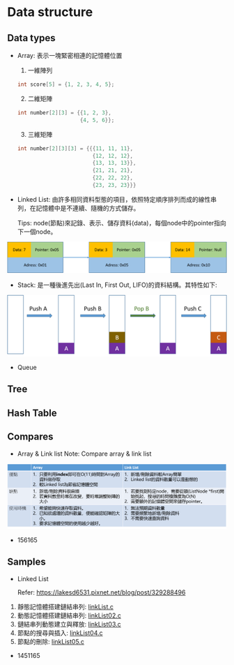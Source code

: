 # Data structure
## Data types
- Array: 表示一塊緊密相連的記憶體位置<p>
  1. 一維陣列<p>
  ```c
  int score[5] = {1, 2, 3, 4, 5};
  ```
  2. 二維矩陣<p>
  ```c
  int number[2][3] = {{1, 2, 3}, 
                      {4, 5, 6}};
  ```
  3. 三維矩陣<p>
  ```c
  int number[2][3][3] = {{{11, 11, 11}, 
                          {12, 12, 12},
                          {13, 13, 13}},
                          {21, 21, 21}, 
                          {22, 22, 22},
                          {23, 23, 23}}}
  ```
- Linked List: 由許多相同資料型態的項目，依照特定順序排列而成的線性串列，在記憶體中是不連續、隨機的方式儲存。<p>
Tips: node(節點)來記錄、表示、儲存資料(data)，每個node中的pointer指向下一個node。<p>
<img src="./linkedList.png" width="800px" />

- Stack: 是一種後進先出(Last In, First Out, LIFO)的資料結構。其特性如下:<p>
<img src="./stack.png" width="800px" />

- Queue

## Tree
## Hash Table
## Compares
- Array & Link list
Note: Compare array & link list<p>
<img src="./compare01.png" width="700px" />


- 156165 

## Samples
- Linked List<p>
Refer: https://lakesd6531.pixnet.net/blog/post/329288496
1. 靜態記憶體搭建鏈結串列: [linkList.c](linkList.c)
2. 動態記憶體搭建鏈結串列: [linkList02.c](linkList02.c)
3. 鏈結串列動態建立與釋放: [linkList03.c](linkList03.c)
4. 節點的搜尋與插入: [linkList04.c](linkList04.c)
5. 節點的刪除: [linkList05.c](linkList05.c)

- 1451165 